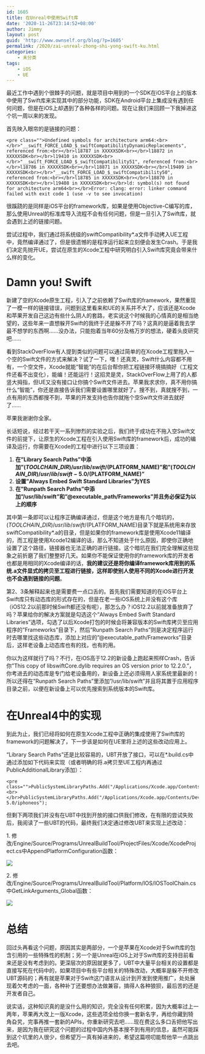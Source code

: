 ```yaml
---
id: 1605
title: 在Unreal中使用Swift库
date: '2020-11-26T23:14:52+08:00'
author: Jimmy
layout: post
guid: 'http://www.ownself.org/blog/?p=1605'
permalink: /2020/zai-unreal-zhong-shi-yong-swift-ku.html
categories:
    - 未分类
tags:
    - iOS
    - UE
---
```


最近工作中遇到个很棘手的问题，就是项目中用到的一个SDK在iOS平台上的版本中使用了Swift库来实现其中的部分功能，SDK在Android平台上集成没有遇到任何问题，但是在iOS上却遇到了各种各样的问题。现在让我们来回顾一下我掉进这个坑一周以来的发现。

首先映入眼帘的是链接的问题：

```
<pre class="">Undefined symbols for architecture arm64:<br></br>"__swift_FORCE_LOAD_$_swiftCompatibilityDynamicReplacements", referenced from:<br></br>l18787 in XXXXXSDK<br></br>l18872 in XXXXXSDK<br></br>l19410 in XXXXXSDK<br></br>"__swift_FORCE_LOAD_$_swiftCompatibility51", referenced from:<br></br>l18786 in XXXXXSDK<br></br>l18871 in XXXXXSDK<br></br>l19409 in XXXXXSDK<br></br>"__swift_FORCE_LOAD_$_swiftCompatibility50", referenced from:<br></br>l18785 in XXXXXSDK<br></br>l18870 in XXXXXSDK<br></br>l19408 in XXXXXSDK<br></br>ld: symbol(s) not found for architecture arm64<br></br>Error: clang: error: linker command failed with exit code 1 (use -v to see invocation)
```

很蹊跷的是同样是iOS平台的framework库，如果是使用Objective-C编写的库，那么使用Unreal的标准库导入流程不会有任何问题，但是一旦引入了Swift库，就会遇到上述的链接问题。

尝试过程中，我们通过将系统级的swiftCompatibility\*.a文件手动拷入UE工程中，竟然编译通过了，但是很遗憾的是程序运行起来立刻便会发生Crash。于是我们决定先抛开UE，尝试在原生的Xcode工程中研究明白引入Swift库究竟会带来什么样的变化。

# Damn you! Swift

新建了空的Xcode原生工程，引入了之前依赖了Swift库的framework，果然重现了一模一样的链接错误，问题到这里看来和UE的关系并不大了，应该还是Xcode和苹果开发自己这边有些什么阴人的套路，老实说这个时候我的心情真的是相当绝望的，这些年来一直想躲开Swift的我终于还是躲不开了吗？这真的是逼着我去学最不想学的东西啊……没办法，只能抱着当年60分及格万岁的想法，硬着头皮研究吧……

看到StackOverFlow有人提到类似的问题可以通过简单的在Xcode工程里拖入一个空的Swift文件的方式来解决？试了一下，嘿！还真灵，Swift什么内容都不用有，一个空文件，Xcode就能“智能”的在后台帮你把工程链接环境搞搞好（工程文件还看不出变化），能编！还能运行！这招灵是灵，StackOverFlow上用了的人都竖大拇指，但UE又没有接口让你搞个Swift文件进去。苹果我求求你，真不用你搞什么“智能”，你还是直接告诉我们需要设置哪里就好了。搜不到，真就搜不到，一点有用的东西都搜不到，苹果的开发支持也告你就拖个空Swift文件进去就好了……

苹果我谢谢你全家。

长话短说，经过若干天一系列惨烈的实验之后，我们终于成功在不拖入空Swift文件的前提下，让原生的Xcode工程在引入使用Swift库的framework后，成功的编译及运行，你需要在Xcode的工程中进行以下三项设置：

1. **在”Library Search Paths”中添加”$(TOOLCHAIN\_DIR)/usr/lib/swift/$(PLATFORM\_NAME)”和”$(TOOLCHAIN\_DIR)/usr/lib/swift-5.0/$(PLATFORM\_NAME)”**
2. **设置”Always Embed Swift Standard Libraries”为YES**
3. **在”Runpath Search Paths”中添加”/usr/lib/swift”和”@executable\_path/Frameworks”并且务必保证为以上的顺序**

其中第一条即可以让程序正确编译通过，但是这个地方是有几个暗坑的，$(TOOLCHAIN\_DIR)/usr/lib/swift/$(PLATFORM\_NAME)目录下就是系统用来存放swiftCompatibility\*.a的目录，但是如果你的framework库是使用Xcode11编译的，而工程是使用Xcode12编译的话，那么不知道处于什么原因，即使你正确地设置了这个路径，链接器也无法正确的进行链接。这个暗坑在我们完全理解这些现象之前折磨了我们整整好几天。如果你不能保证使用你的framework库的开发者也都是用相同的Xcode编译的话，**我的建议还是将你编译framework库用到的系统.a文件显式的拷贝至工程进行链接，这样即使别人使用不同的Xcode进行开发也不会遇到链接的问题**。

第2、3条解释起来也是需要费一点口舌的。首先我们需要知道的在iOS平台上Swift库只有动态库的形式存在的，但是在老一些iOS系统上并没有这个库（iOS12.2以前那时候Swift都还没有呢），那怎么办？iOS12.2以前就准备放弃了吗？苹果给你的解决方案就是勾选这个”Always Embed Swift Standard Libraries”选项，勾选了以后Xcode打包的时候会将兼容版本的Swift库拷贝至应用程序的”Frameworks”目录下，然后”Runpath Search Paths”则是决定程序运行时去哪里找这些动态库，添加上对应的”@executable\_path/Frameworks”目录后，这样老设备上动态库也有的找，也有的用。

你以为这样就行了吗？不行，在iOS高于12.2的新设备上跑起来照样Crash，告诉你”This copy of libswiftCore.dylib requires an OS version prior to 12.2.0.”，你考进去的动态库是专门给老设备用的，新设备上还必须得用人家系统里最新的！所以还得在”Runpath Search Paths”里添加”/usr/lib/swift”并且将其置于应用程序目录之前，以便在新设备上可以优先搜索到系统版本的Swift库。

# 在Unreal4中的实现

到此为止，我们已经将如何在原生Xcode工程中正确的集成使用了Swift库的framework的问题解决了，下一步该是如何在UE里将上述的这些改动应用上。

“Library Search Paths”还是比较容易的，UBT开放了接口，可以在\*.build.cs中通过添加如下代码来实现（或者明确的将.a拷贝至UE工程内再通过PublicAdditionalLibrary添加）：

```
<pre class="">PublicSystemLibraryPaths.Add("/Applications/Xcode.app/Contents/Developer/Toolchains/XcodeDefault.xctoolchain/usr/lib/swift/iphoneos");<br></br>PublicSystemLibraryPaths.Add("/Applications/Xcode.app/Contents/Developer/Toolchains/XcodeDefault.xctoolchain/usr/lib/swift-5.0/iphoneos");
```

但剩下两项我们并没有在UBT中找到开放的接口供我们修改，在有限的尝试失败后，我阅读了一些UBT的代码，最终我们决定通过修改UBT来实现上述改动：

1\. 修改/Engine/Source/Programs/UnrealBuildTool/ProjectFiles/Xcode/XcodeProject.cs中AppendPlatformConfiguration函数：

![](http://www.ownself.org/blog/wp-content/uploads/2020/11/xcodeproject.png)

2\. 修改/Engine/Source/Programs/UnrealBuildTool/Platform/IOS/IOSToolChain.cs中GetLinkArguments\_Global函数：

![](http://www.ownself.org/blog/wp-content/uploads/2020/11/iostoolchain.png)

# 总结

回过头再看这个问题，原因其实是两部分，一个是苹果在Xcode对于Swift库的包含引用的一些特殊性的机制；另一个是Unreal在iOS上对于Swift库的支持目前看来还是没有考虑到的。更深层次的原因就更多了，UBT中大量平台相关的设置都是直接写死在代码中的，如果项目中有些平台相关的特殊改动，大概率是躲不开修改UBT源码的；再有就是苹果对于Swift这门语言从设计到开发到使用推广，处处展现着欠考虑的一面，各种补丁还要想办法做兼容，搞得人各种狼狈，最后苦的还是开发者自己。

说实话，这种知识真的是没什么用的知识，完全没有任何积累，因为大概率过上一两年，苹果再大改上一版Xcode，这些选项全给你换一套新名字，再给你藏到犄角旮旯，完事再推一套新的APIs，你重新研究去吧……现在费这么多口舌把他写出来，是因为我在研究这个问题的过程中国内外基本搜不到有用的信息，虽然可能踩到这个坑里的人很少，但希望万一真有掉进来的，希望这篇唠叨能帮他早一点跳出去吧。